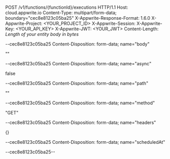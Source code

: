 POST /v1/functions/{functionId}/executions HTTP/1.1
Host: cloud.appwrite.io
Content-Type: multipart/form-data; boundary="cec8e8123c05ba25"
X-Appwrite-Response-Format: 1.6.0
X-Appwrite-Project: <YOUR_PROJECT_ID>
X-Appwrite-Session: 
X-Appwrite-Key: <YOUR_API_KEY>
X-Appwrite-JWT: <YOUR_JWT>
Content-Length: *Length of your entity body in bytes*

--cec8e8123c05ba25
Content-Disposition: form-data; name="body"

"<BODY>"

--cec8e8123c05ba25
Content-Disposition: form-data; name="async"

false

--cec8e8123c05ba25
Content-Disposition: form-data; name="path"

"<PATH>"

--cec8e8123c05ba25
Content-Disposition: form-data; name="method"

"GET"

--cec8e8123c05ba25
Content-Disposition: form-data; name="headers"

{}

--cec8e8123c05ba25
Content-Disposition: form-data; name="scheduledAt"



--cec8e8123c05ba25--
